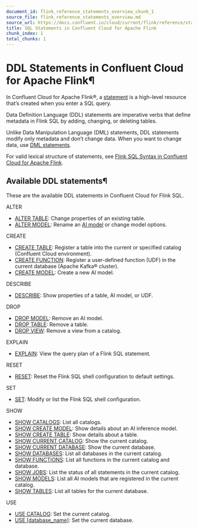 ```yaml
---
document_id: flink_reference_statements_overview_chunk_1
source_file: flink_reference_statements_overview.md
source_url: https://docs.confluent.io/cloud/current/flink/reference/statements/overview.html
title: SQL Statements in Confluent Cloud for Apache Flink
chunk_index: 1
total_chunks: 1
---
```


# DDL Statements in Confluent Cloud for Apache Flink¶

In Confluent Cloud for Apache Flink®, a [statement](../../concepts/statements.html#flink-sql-statements) is a high-level resource that’s created when you enter a SQL query.

Data Definition Language (DDL) statements are imperative verbs that define metadata in Flink SQL by adding, changing, or deleting tables.

Unlike Data Manipulation Language (DML) statements, DDL statements modify only metadata and don’t change data. When you want to change data, use [DML statements](../queries/overview.html#flink-sql-queries).

For valid lexical structure of statements, see [Flink SQL Syntax in Confluent Cloud for Apache Flink](../sql-syntax.html#flink-sql-syntax).

## Available DDL statements¶

These are the available DDL statements in Confluent Cloud for Flink SQL.

ALTER

  * [ALTER TABLE](alter-table.html#flink-sql-alter-table): Change properties of an existing table.
  * [ALTER MODEL](alter-model.html#flink-sql-alter-model): Rename an [AI model](../../../ai/overview.html#ai-overview) or change model options.

CREATE

  * [CREATE TABLE](create-table.html#flink-sql-create-table): Register a table into the current or specified catalog (Confluent Cloud environment).
  * [CREATE FUNCTION](create-function.html#flink-sql-create-function): Register a user-defined function (UDF) in the current database (Apache Kafka® cluster).
  * [CREATE MODEL](create-model.html#flink-sql-create-model): Create a new AI model.

DESCRIBE

  * [DESCRIBE](describe.html#flink-sql-describe): Show properties of a table, AI model, or UDF.

DROP

  * [DROP MODEL](drop-model.html#flink-sql-drop-model): Remove an AI model.
  * [DROP TABLE](drop-table.html#flink-sql-drop-table): Remove a table.
  * [DROP VIEW](drop-view.html#flink-sql-drop-view): Remove a view from a catalog.

EXPLAIN

  * [EXPLAIN](explain.html#flink-sql-explain): View the query plan of a Flink SQL statement.

RESET

  * [RESET](reset.html#flink-sql-reset-statement): Reset the Flink SQL shell configuration to default settings.

SET

  * [SET](set.html#flink-sql-set-statement): Modify or list the Flink SQL shell configuration.

SHOW

  * [SHOW CATALOGS](show.html#flink-sql-show-catalogs): List all catalogs.
  * [SHOW CREATE MODEL](show.html#flink-sql-show-create-model): Show details about an AI inference model.
  * [SHOW CREATE TABLE](show.html#flink-sql-show-create-table): Show details about a table.
  * [SHOW CURRENT CATALOG](show.html#flink-sql-show-current-catalog): Show the current catalog.
  * [SHOW CURRENT DATABASE](show.html#flink-sql-show-current-database): Show the current database.
  * [SHOW DATABASES](show.html#flink-sql-show-databases): List all databases in the current catalog.
  * [SHOW FUNCTIONS](show.html#flink-sql-show-functions): List all functions in the current catalog and database.
  * [SHOW JOBS](show.html#flink-sql-show-jobs): List the status of all statements in the current catalog.
  * [SHOW MODELS](show.html#flink-sql-show-models): List all AI models that are registered in the current catalog.
  * [SHOW TABLES](show.html#flink-sql-show-tables): List all tables for the current database.

USE

  * [USE CATALOG](use-catalog.html#flink-sql-use-catalog-statement): Set the current catalog.
  * [USE [database_name]](use-database.html#flink-sql-use-database-statement): Set the current database.
